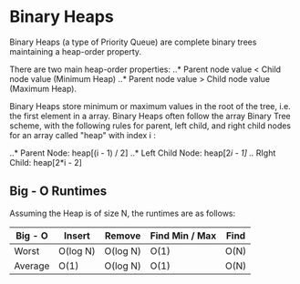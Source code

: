 # Binary Heaps #

Binary Heaps (a type of Priority Queue) are complete binary trees maintaining a heap-order property. 

There are two main heap-order properties: 
..* Parent node value <  Child node value (Minimum Heap) 
..* Parent node value >  Child node value (Maximum Heap). 

Binary Heaps store minimum or maximum values in the root of the tree, i.e. the first element in a array. Binary Heaps often follow the array Binary Tree scheme, with the following rules for parent, left child, and right child nodes for an array called "heap" with index i : 

 ..* Parent Node: heap[(i - 1) / 2] 
 ..* Left Child Node: heap[2*i - 1] 
 ..* RIght Child: heap[2*i - 2]

## Big - O Runtimes ## 
Assuming the Heap is of size N, the runtimes are as follows: 

|Big - O  | Insert    | Remove     | Find Min / Max| Find |
|---------| --------  | ------     | --------------| -----|
| Worst   |  O(log N) |  O(log N)  | O(1)          | O(N) |
| Average |  O(1)     |  O(log N)  | O(1)          | O(N) |

